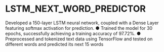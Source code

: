 # LSTM_NEXT_WORD_PREDICTOR

Developed a 150-layer LSTM neural network, coupled with a Dense Layer featuring softmax activation for prediction.
● Trained the model for 30 epochs, successfully achieving a training accuracy of 97.72%.
● Preprocessed and tokenized text data using TensorFlow and tested on different words and predicted its next 15 words
